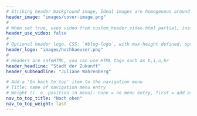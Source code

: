 ```yaml
---
# Striking header background image, Ideal images are homogenous around the centre and contrasting to the text. Non-ideal images can use `title_guard`
header_image: "images/cover-image.png"
#
# When set true, uses video from custom_header_video.html partial, instead of header_image
header_use_video: false
#
# Optional header logo. CSS: `#blog-logo`, with max-height defined, optimize to prevent scaling
header_logo: "images/hochhaeuser.png"
#
# Headers are safeHTML, you can use HTML tags such as b,i,u,br
header_headline: "Stadt der Zukunft"
header_subheadline: "Juliane Wahrenberg"

# Add a 'Go back to top' item to the navigation menu
# Title: name of navigation menu entry
# Weight (i. e. position in menu): none = no menu entry, first = add as first entry, last = ad as last entry
nav_to_top_title: "Nach oben"
nav_to_top_weight: last
---
```


